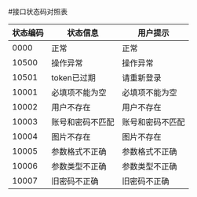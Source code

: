 #接口状态码对照表

| 状态编码 | 状态信息 | 用户提示 |
| -- | -- | -- |
| 0000 | 正常 | 正常 |
| 10500 | 操作异常 | 操作异常 |
| 10501 | token已过期 | 请重新登录 |
| 10001 | 必填项不能为空 | 必填项不能为空 |
| 10002 | 用户不存在 | 用户不存在 |
| 10003 | 账号和密码不匹配 | 账号和密码不匹配 |
| 10004 | 图片不存在 | 图片不存在 |
| 10005 | 参数格式不正确 | 参数格式不正确 |
| 10006 | 参数类型不正确 | 参数类型不正确 |
| 10007 | 旧密码不正确 | 旧密码不正确 |
